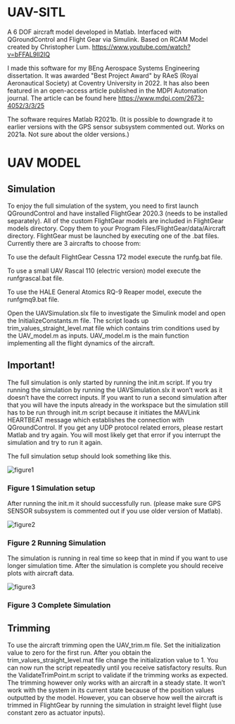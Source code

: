 # UAV-SITL
A 6 DOF aircraft model developed in Matlab. Interfaced with QGroundControl and Flight Gear via Simulink. Based on RCAM Model created by Christopher Lum. https://www.youtube.com/watch?v=bFFAL9lI2IQ

I made this software for my BEng Aerospace Systems Engineering dissertation. It was awarded "Best Project Award" by RAeS (Royal Aeronautical Society) at Coventry University in 2022. It has also been featured in an open-access article published in the MDPI Automation journal.
The article can be found here https://www.mdpi.com/2673-4052/3/3/25

The software requires Matlab R2021b. 
(It is possible to downgrade it to earlier versions with the GPS sensor subsystem commented out. Works on 2021a. Not sure about the older versions.)

<h1>UAV MODEL</h1>  

<h2>Simulation </h2>

To enjoy the full simulation of the system, you need to first launch QGroundControl and have installed FlightGear 2020.3 (needs to be installed separately). All of the custom FlightGear models are included in FlightGear models directory. Copy them to your Program Files/FlightGear/data/Aircraft directory. FlightGear must be launched by executing one of the .bat files.
Currently there are 3 aircrafts to choose from:

To use the default FlightGear Cessna 172 model execute the runfg.bat file. 

To use a small UAV Rascal 110 (electric version) model execute the runfgrascal.bat file. 

To use the HALE General Atomics RQ-9 Reaper model, execute the runfgmq9.bat file. 


Open the UAVSimulation.slx file to investigate the Simulink model and open the InitializeConstants.m file. The script loads up trim_values_straight_level.mat file which contains trim conditions used by the UAV_model.m as inputs. UAV_model.m is the main function implementing all the flight dynamics of the aircraft.   

<h2>Important! </h2>

The full simulation is only started by running the init.m script. If you try running the simulation by running the UAVSimulation.slx it won’t work as it doesn’t have the correct inputs. If you want to run a second simulation after that you will have the inputs already in the workspace but the simulation still has to be run through init.m script because it initiates the MAVLink HEARTBEAT message which establishes the connection with QGroundControl. If you get any UDP protocol related errors, please restart Matlab and try again. You will most likely get that error if you interrupt the simulation and try to run it again.  

The full simulation setup should look something like this. 


![figure1](https://user-images.githubusercontent.com/97880512/213925845-b6a20fe6-4ecc-48f9-9202-5bc0d4e7b107.png)


<h3>Figure 1 Simulation setup </h3>

After running the init.m it should successfully run. (please make sure GPS SENSOR subsystem is commented out if you use older version of Matlab). 

![figure2](https://user-images.githubusercontent.com/97880512/213925864-bd6b3eb8-5f02-4f73-85ac-6cf8b676dd63.png)


<h3>Figure 2 Running Simulation </h3>

The simulation is running in real time so keep that in mind if you want to use longer simulation time. After the simulation is complete you should receive plots with aircraft data. 

 ![figure3](https://user-images.githubusercontent.com/97880512/213925913-ecd5d77e-3aa5-486c-9133-e09fe0e329eb.png)


<h3>Figure 3 Complete Simulation </h3>

<h2>Trimming </h2>

To use the aircraft trimming open the UAV_trim.m file. Set the initialization value to zero for the first run. After you obtain the trim_values_straight_level.mat file change the initialization value to 1. You can now run the script repeatedly until you receive satisfactory results. Run the ValidateTrimPoint.m script to validate if the trimming works as expected. The trimming however only works with an aircraft in a steady state. It won’t work with the system in its current state because of the position values outputted by the model. However, you can observe how well the aircraft is trimmed in FlightGear by running the simulation in straight level flight (use constant zero as actuator inputs). 

 
